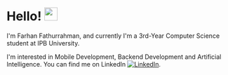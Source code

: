 # Hello! <img src="https://raw.githubusercontent.com/MartinHeinz/MartinHeinz/master/wave.gif" width="30px">
I'm Farhan Fathurrahman, and currently I'm a 3rd-Year Computer Science student at IPB University. 

I'm interested in Mobile Development, Backend Development and Artificial Intelligence. You can find me on LinkedIn [![LinkedIn][2.2]][2].

<!---
frhnfath/frhnfath is a ✨ special ✨ repository because its `README.md` (this file) appears on your GitHub profile.
You can click the Preview link to take a look at your changes.
--->
[2.2]: https://raw.githubusercontent.com/MartinHeinz/MartinHeinz/master/linkedin-3-16.png (LinkedIn icon without padding)

<!-- Links to your social media accounts -->

[2]: https://www.linkedin.com/in/frhnfath_/
